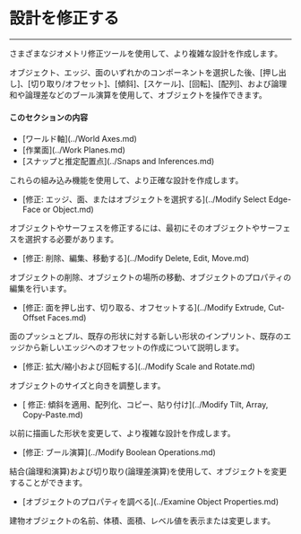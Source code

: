 

# 設計を修正する

---

さまざまなジオメトリ修正ツールを使用して、より複雑な設計を作成します。

オブジェクト、エッジ、面のいずれかのコンポーネントを選択した後、[押し出し]、[切り取り/オフセット]、[傾斜]、[スケール]、[回転]、[配列]、および論理和や論理差などのブール演算を使用して、オブジェクトを操作できます。

#### このセクションの内容

* [ワールド軸](../World Axes.md)
* [作業面](../Work Planes.md)
* [スナップと推定配置点](../Snaps and Inferences.md)

これらの組み込み機能を使用して、より正確な設計を作成します。

* [修正: エッジ、面、またはオブジェクトを選択する](../Modify Select Edge-Face or Object.md)

オブジェクトやサーフェスを修正するには、最初にそのオブジェクトやサーフェスを選択する必要があります。

* [修正: 削除、編集、移動する](../Modify Delete, Edit, Move.md)

オブジェクトの削除、オブジェクトの場所の移動、オブジェクトのプロパティの編集を行います。

* [修正: 面を押し出す、切り取る、オフセットする](../Modify Extrude, Cut-Offset Faces.md)

面のプッシュとプル、既存の形状に対する新しい形状のインプリント、既存のエッジから新しいエッジへのオフセットの作成について説明します。

* [修正: 拡大/縮小および回転する](../Modify Scale and Rotate.md)

オブジェクトのサイズと向きを調整します。

* [ 修正: 傾斜を適用、配列化、コピー、貼り付け](../Modify Tilt, Array, Copy-Paste.md)

以前に描画した形状を変更して、より複雑な設計を作成します。

* [修正: ブール演算](../Modify Boolean Operations.md)

結合(論理和演算)および切り取り(論理差演算)を使用して、オブジェクトを変更することができます。

* [オブジェクトのプロパティを調べる](../Examine Object Properties.md)

建物オブジェクトの名前、体積、面積、レベル値を表示または変更します。

